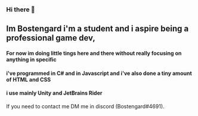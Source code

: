 ### Hi there 👋

## Im Bostengard i'm a student and i aspire being a professional game dev,
#### For now im doing little tings here and there without really focusing on anything in specific
#### i've programmed in C# and in Javascript and i've also done a tiny amount of HTML and CSS
#### i use mainly Unity and JetBrains Rider
 
 
If you need to contact me DM me in discord (Bostengard#4691).

